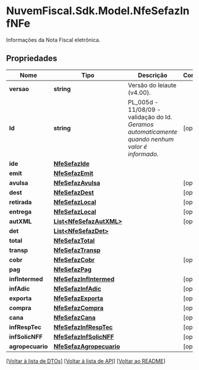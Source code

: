 # NuvemFiscal.Sdk.Model.NfeSefazInfNFe
Informações da Nota Fiscal eletrônica.

## Propriedades

Nome | Tipo | Descrição | Comentários
------------ | ------------- | ------------- | -------------
**versao** | **string** | Versão do leiaute (v4.00). | 
**Id** | **string** | PL_005d - 11/08/09 - validação do Id.    *Geramos automaticamente quando nenhum valor é informado.* | [optional] 
**ide** | [**NfeSefazIde**](NfeSefazIde.md) |  | 
**emit** | [**NfeSefazEmit**](NfeSefazEmit.md) |  | 
**avulsa** | [**NfeSefazAvulsa**](NfeSefazAvulsa.md) |  | [optional] 
**dest** | [**NfeSefazDest**](NfeSefazDest.md) |  | [optional] 
**retirada** | [**NfeSefazLocal**](NfeSefazLocal.md) |  | [optional] 
**entrega** | [**NfeSefazLocal**](NfeSefazLocal.md) |  | [optional] 
**autXML** | [**List&lt;NfeSefazAutXML&gt;**](NfeSefazAutXML.md) |  | [optional] 
**det** | [**List&lt;NfeSefazDet&gt;**](NfeSefazDet.md) |  | 
**total** | [**NfeSefazTotal**](NfeSefazTotal.md) |  | 
**transp** | [**NfeSefazTransp**](NfeSefazTransp.md) |  | 
**cobr** | [**NfeSefazCobr**](NfeSefazCobr.md) |  | [optional] 
**pag** | [**NfeSefazPag**](NfeSefazPag.md) |  | 
**infIntermed** | [**NfeSefazInfIntermed**](NfeSefazInfIntermed.md) |  | [optional] 
**infAdic** | [**NfeSefazInfAdic**](NfeSefazInfAdic.md) |  | [optional] 
**exporta** | [**NfeSefazExporta**](NfeSefazExporta.md) |  | [optional] 
**compra** | [**NfeSefazCompra**](NfeSefazCompra.md) |  | [optional] 
**cana** | [**NfeSefazCana**](NfeSefazCana.md) |  | [optional] 
**infRespTec** | [**NfeSefazInfRespTec**](NfeSefazInfRespTec.md) |  | [optional] 
**infSolicNFF** | [**NfeSefazInfSolicNFF**](NfeSefazInfSolicNFF.md) |  | [optional] 
**agropecuario** | [**NfeSefazAgropecuario**](NfeSefazAgropecuario.md) |  | [optional] 

[[Voltar à lista de DTOs]](../README.md#documentation-for-models) [[Voltar à lista de API]](../README.md#documentation-for-api-endpoints) [[Voltar ao README]](../README.md)

